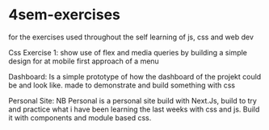 # 4sem-exercises
for the exercises used throughout the self learning of js, css and web dev

Css Exercise 1:
show use of flex and media queries by building a simple design for at mobile first approach of a menu

Dashboard:
Is a simple prototype of how the dashboard of the projekt could be and look like. made to demonstrate and build something with css

Personal Site:
NB Personal is a personal site build with Next.Js, build to try and practice what i have been learning the last weeks with css and js. Build it with components and module based css.
